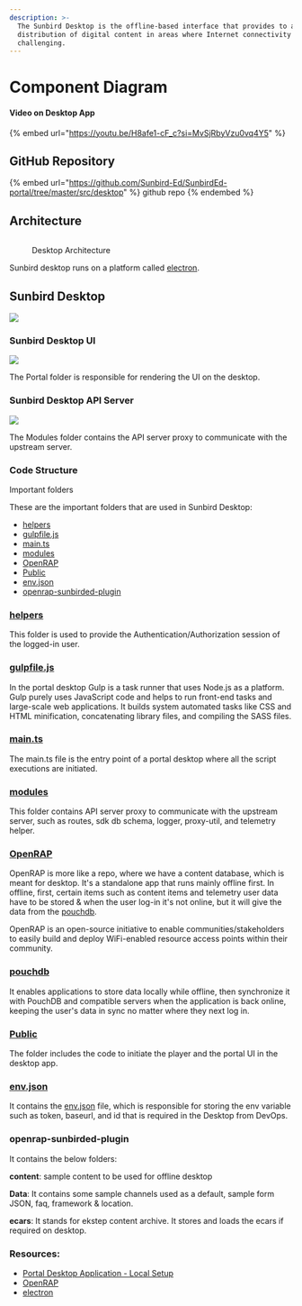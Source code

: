 ```yaml
---
description: >-
  The Sunbird Desktop is the offline-based interface that provides to access &
  distribution of digital content in areas where Internet connectivity is
  challenging.
---
```


# Component Diagram

#### Video on Desktop App

{% embed url="https://youtu.be/H8afe1-cF_c?si=MvSjRbyVzu0vq4Y5" %}

## GitHub Repository

{% embed url="https://github.com/Sunbird-Ed/SunbirdEd-portal/tree/master/src/desktop" %}
github repo
{% endembed %}

## Architecture

<figure><img src="../../../.gitbook/assets/Screenshot 2023-08-11 at 6.59.48 PM.png" alt=""><figcaption><p>Desktop Architecture</p></figcaption></figure>

Sunbird desktop runs on a platform called [electron](https://www.electronjs.org/).

## Sunbird Desktop

![](<../../../.gitbook/assets/Screenshot 2023-08-10 at 8.14.31 PM (1).png>)

### Sunbird Desktop UI

![](<../../../.gitbook/assets/image (28).png>)

The Portal folder is responsible for rendering the UI on the desktop.

### Sunbird Desktop API Server

![](<../../../.gitbook/assets/Screenshot 2023-08-11 at 8.28.51 PM.png>)

The Modules folder contains the API server proxy to communicate with the upstream server.

### Code Structure

Important folders

These are the important folders that are used in Sunbird Desktop:

* [helpers](https://github.com/Sunbird-Ed/SunbirdEd-portal/tree/master/src/desktop/helper)
* [gulpfile.js](https://github.com/Sunbird-Ed/SunbirdEd-portal/blob/master/src/desktop/gulpfile.js)
* [main.ts](https://github.com/Sunbird-Ed/SunbirdEd-portal/blob/master/src/desktop/main.ts)
* [modules](https://github.com/Sunbird-Ed/SunbirdEd-portal/tree/master/src/desktop/modules)
* [OpenRAP](https://github.com/Sunbird-Ed/SunbirdEd-portal/tree/master/src/desktop/OpenRAP)
* [Public](https://github.com/Sunbird-Ed/SunbirdEd-portal/tree/master/src/desktop/public)
* [env.json](https://github.com/Sunbird-Ed/SunbirdEd-portal/blob/release-6.0.0/src/desktop/env.json)
* [openrap-sunbirded-plugin](component-diagram.md#openrap-sunbirded-plugin)

### [helpers](https://github.com/Sunbird-Ed/SunbirdEd-portal/tree/master/src/desktop/helper)

This folder is used to provide the Authentication/Authorization session of the logged-in user.

### [gulpfile.js](https://github.com/Sunbird-Ed/SunbirdEd-portal/blob/master/src/desktop/gulpfile.js)

In the portal desktop Gulp is a task runner that uses Node.js as a platform. Gulp purely uses JavaScript code and helps to run front-end tasks and large-scale web applications. It builds system automated tasks like CSS and HTML minification, concatenating library files, and compiling the SASS files.

### [main.ts](https://github.com/Sunbird-Ed/SunbirdEd-portal/blob/master/src/desktop/main.ts)

The main.ts file is the entry point of a portal desktop where all the script executions are initiated.

### [modules](https://github.com/Sunbird-Ed/SunbirdEd-portal/tree/master/src/desktop/modules)

This folder contains API server proxy to communicate with the upstream server, such as routes, sdk db schema, logger, proxy-util, and telemetry helper.

### [OpenRAP](https://github.com/Sunbird-Ed/SunbirdEd-portal/tree/master/src/desktop/OpenRAP)

OpenRAP is more like a repo, where we have a content database, which is meant for desktop. It's a standalone app that runs mainly offline first. In offline, first, certain items such as content items and telemetry user data have to be stored & when the user log-in it's not online, but it will give the data from the [pouchdb](component-diagram.md#pouchdb).

OpenRAP is an open-source initiative to enable communities/stakeholders to easily build and deploy WiFi-enabled resource access points within their community.

### [pouchdb](https://pouchdb.com/)

It enables applications to store data locally while offline, then synchronize it with PouchDB and compatible servers when the application is back online, keeping the user's data in sync no matter where they next log in.

### [Public](https://github.com/Sunbird-Ed/SunbirdEd-portal/tree/master/src/desktop/public)

The folder includes the code to initiate the player and the portal UI in the desktop app.

### [env.json](https://github.com/Sunbird-Ed/SunbirdEd-portal/blob/release-6.0.0/src/desktop/env.json)

It contains the [env.json](https://github.com/Sunbird-Ed/SunbirdEd-portal/blob/release-6.0.0/src/desktop/env.json) file, which is responsible for storing the env variable such as token, baseurl, and id that is required in the Desktop from DevOps.

### openrap-sunbirded-plugin

It contains the below folders:

**content**: sample content to be used for offline desktop

**Data**: It contains some sample channels used as a default, sample form JSON, faq, framework & location.

**ecars**: It stands for ekstep content archive. It stores and loads the ecars if required on desktop.

### Resources:

* [Portal Desktop Application - Local Setup](https://project-sunbird.atlassian.net/wiki/spaces/SP/pages/3339354113/Portal+Desktop+Application+-+Local+Setup)
* [OpenRAP](https://sunbird.org/explore/articles/16-sunbird-openrap-an-offline-content-distribution-platform)
* [electron](https://www.electronjs.org/)

#### &#x20;<a href="#title-text" id="title-text"></a>
